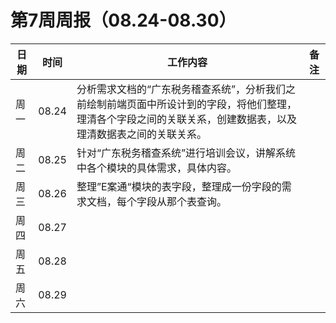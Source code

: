 # 第7周周报（08.24-08.30）

| 日期 | 时间  | 工作内容                                                     | 备注 |
| ---- | ----- | ------------------------------------------------------------ | ---- |
| 周一 | 08.24 | 分析需求文档的“广东税务稽查系统”，分析我们之前绘制前端页面中所设计到的字段，将他们整理，理清各个字段之间的关联关系，创建数据表，以及理清数据表之间的关联关系。 |      |
| 周二 | 08.25 | 针对“广东税务稽查系统”进行培训会议，讲解系统中各个模块的具体需求，具体内容。 |      |
| 周三 | 08.26 | 整理”E案通“模块的表字段，整理成一份字段的需求文档，每个字段从那个表查询。 |      |
| 周四 | 08.27 |                                                              |      |
| 周五 | 08.28 |                                                              |      |
| 周六 | 08.29 |                                                              |      |

